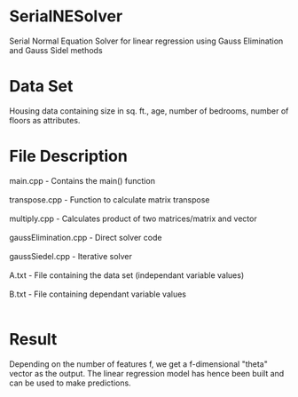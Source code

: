 # SerialNESolver
Serial Normal Equation Solver for linear regression using Gauss Elimination and Gauss Sidel methods
# Data Set
Housing data containing size in sq. ft., age, number of bedrooms, number of floors as attributes.
# File Description
main.cpp - Contains the main() function <br /><br />
transpose.cpp - Function to calculate matrix transpose <br /><br />
multiply.cpp - Calculates product of two matrices/matrix and vector <br /><br />
gaussElimination.cpp - Direct solver code <br /><br />
gaussSiedel.cpp - Iterative solver<br /><br />
A.txt - File containing the data set (independant variable values) <br /><br />
B.txt - File containing dependant variable values <br /><br />
# Result
Depending on the number of features f, we get a f-dimensional "theta" vector as the output. The linear regression model has hence been built and can be used to make predictions.
